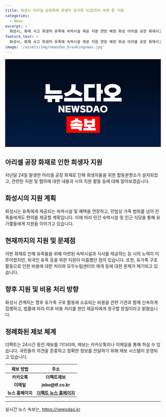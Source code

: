 ```yaml
---
title: 화성시 아리셀 공장화재 희생자 유가족 31일까지 숙박 등 지원
categories:
  - News
excerpt: >
  화성시, 화재 사고 희생자 유족에 숙박시설 제공 지원 연장 예정 화성 아리셀 공장 화재사고 희생자를 위한 지원이 31일까지 지속될 예정이다. 유가족과 아리셀 사이의 보상 협의가 원만히 이뤄지지 않아, 장례 절차가 상당한 시일이 걸릴 것으로 예상되어 직계 유가족에 대한 지원이 연장될 예정이다. 민법상 가족 범위를 넘는 친족들에 대해서도 10일까지 편의를 제공할 예정이다. 화성시는 사고 이후 민간 숙박시설과 식당을 지원하고 있으며, 유가족을 위한 모두누림센터 등도 마련되었다. 또한, 유가족 구호 활동에 소요된 비용은 원인 제공자에게 청구할 방침이라고 밝혔다. (요약문)
feature_text: >
  화성시, 화재 사고 희생자 유족에 숙박시설 제공 지원 연장 예정 화성 아리셀 공장 화재사고 희생자를 위한 지원이 31일까지 지속될 예정이다. 유가족과 아리셀 사이의 보상 협의가 원만히 이뤄지지 않아, 장례 절차가 상당한 시일이 걸릴 것으로 예상되어 직계 유가족에 대한 지원이 연장될 예정이다. 민법상 가족 범위를 넘는 친족들에 대해서도 10일까지 편의를 제공할 예정이다. 화성시는 사고 이후 민간 숙박시설과 식당을 지원하고 있으며, 유가족을 위한 모두누림센터 등도 마련되었다. 또한, 유가족 구호 활동에 소요된 비용은 원인 제공자에게 청구할 방침이라고 밝혔다. (요약문)
image: '/assets/img/newsdao_breakingnews.jpg'
---
```


<p><img src="/assets/img/newsdao_breakingnews.jpg" alt="flaretime 속보" /></p>

<h2 data-ke-size="size26">아리셀 공장 화재로 인한 희생자 지원</h2>

<p data-ke-size="size16">지난달 24일 발생한 아리셀 공장 화재로 인해 희생자들을 위한 합동분향소가 설치되었고, 관련된 지원 및 협의에 대한 내용과 시의 지원 활동 등에 대해 알아보겠습니다.</p>

<h2 data-ke-size="size24">화성시의 지원 계획</h2>

<p data-ke-size="size16">화성시는 유족에게 제공되는 숙박시설 및 혜택을 연장하고, 민법상 가족 범위를 넘어 친족들에게도 편의를 제공할 계획입니다. 이에 따라 민간 숙박시설 및 인근 식당을 통해 유가졡들에게 지원을 이어가고 있습니다.</p>

<h2 data-ke-size="size24">현재까지의 지원 및 문제점</h2>

<p data-ke-size="size16">이번 화재로 인해 유족들을 위해 마련된 숙박시설과 식사를 제공하는 등 시의 노력이 이루어졌지만, 외국인 유족 등을 위한 지원이 미흡했던 점이 있습니다. 또한, 유가족 구호 활동으로 인한 비용에 대한 처리와 모두누림센터의 재개 등에 대한 문제가 제기되고 있습니다.</p>

<h2 data-ke-size="size24">향후 지원 및 비용 처리 방향</h2>

<p data-ke-size="size16">화성시 관계자는 향후 유가족 구호 활동에 소요되는 비용을 관련 기관과 함께 신속하게 집행하고, 법률에 따라 이후 비용 처리를 원인 제공자에게 청구할 방침이라고 밝혔습니다.</p>

<h2 data-ke-size="size24">정례화된 제보 체계</h2>

<p data-ke-size="size16">더팩트는 24시간 동안 제보를 기다리며, 제보는 카카오톡이나 이메일을 통해 하실 수 있습니다. 국민들의 의견을 존중하고 정확한 정보를 전달하기 위해 제보 시스템이 운영되고 있습니다.</p>

<table>
<thead>
<tr>
<th style="text-align: center;">제보 방법</th>
<th style="text-align: center;">주소</th>
</tr>
</thead>
<tbody>
<tr>
<td style="text-align: center; height: 17px;"><b>카카오톡</b></td>
<td style="text-align: center; height: 17px;"><b>더팩트제보</b></td>
</tr>
<tr>
<td style="text-align: center; height: 17px;"><b>이메일</b></td>
<td style="text-align: center; height: 17px;"><b>jebo@tf.co.kr</b></td>
</tr>
<tr>
<td style="text-align: center;"><b>뉴스 홈페이지</b></td>
<td style="text-align: center;"><b><a href="https://talk.tf.co.kr/bbs/report/write">더팩트 뉴스 홈페이지</a></b></td>
</tr>
</tbody>
</table>

<hr>
실시간 뉴스 속보는, <a href="https://newsdao.kr" rel="dofollow">https://newsdao.kr</a>


